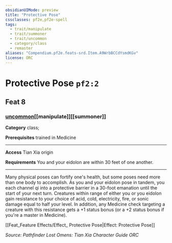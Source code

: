 ```yaml
---
obsidianUIMode: preview
title: "Protective Pose"
cssclasses: pf2e,pf2e-spell
tags:
  - trait/manipulate
  - trait/summoner
  - trait/uncommon
  - category/class
  - remaster
aliases: "Compendium.pf2e.feats-srd.Item.A9WrbBCCdYsmdKGv"
license: ORC
---
```

# Protective Pose `pf2:2`
## Feat 8
### [uncommon](uncommon "Uncommon Rarity Trait")[[manipulate]][[summoner]]

**Category** class; 



**Prerequisites** trained in Medicine
* * *
**Access** Tian Xia origin

**Requirements** You and your eidolon are within 30 feet of one another.

* * *

Many physical poses can fortify one's health, but some poses need more than one body to accomplish. As you and your eidolon pose in tandem, you each channel qi into a protective barrier in a 30-foot emanation until the start of your next turn. Creatures within range of either you or you eidolon gain resistance to your choice of acid, cold, electricity, fire, or sonic damage equal to half your level. In addition, any Medicine check targeting a creature with this resistance gets a +1 status bonus (or a +2 status bonus if you're a master in Medicine).

[[Feat_Feature Effects/Effect_ Protective Pose|Effect: Protective Pose]]

*Source: Pathfinder Lost Omens: Tian Xia Character Guide*
*ORC*
